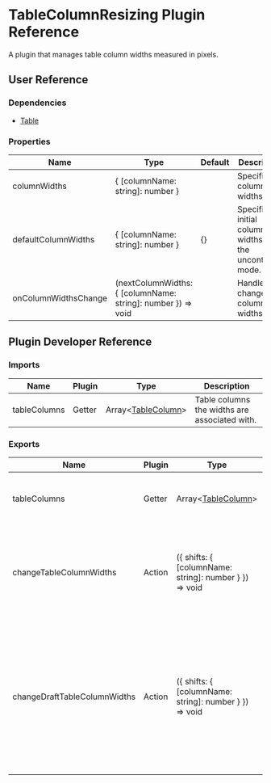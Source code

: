 # TableColumnResizing Plugin Reference

A plugin that manages table column widths measured in pixels.

## User Reference

### Dependencies

- [Table](table.md)

### Properties

Name | Type | Default | Description
-----|------|---------|------------
columnWidths | { [columnName: string]: number } | | Specifies column widths.
defaultColumnWidths | { [columnName: string]: number } | {} | Specifies initial column widths in the uncontrolled mode.
onColumnWidthsChange | (nextColumnWidths: { [columnName: string]: number }) => void | | Handles changes to column widths.

## Plugin Developer Reference

### Imports

Name | Plugin | Type | Description
-----|--------|------|------------
tableColumns | Getter | Array&lt;[TableColumn](table.md#tablecolumn)&gt; | Table columns the widths are associated with.


### Exports

Name | Plugin | Type | Description
-----|--------|------|------------
tableColumns | Getter | Array&lt;[TableColumn](table.md#tablecolumn)&gt; | Table columns with associated widths.
changeTableColumnWidths | Action | ({ shifts: { [columnName: string]: number } }) => void | Changes column widths. Each shift is added to the original column width value.
changeDraftTableColumnWidths | Action | ({ shifts: { [columnName: string]: number } }) => void | Changes draft column widths. Each shift is added to the original column width value. If a shift is `null`, the draft width for the column is cleared.
